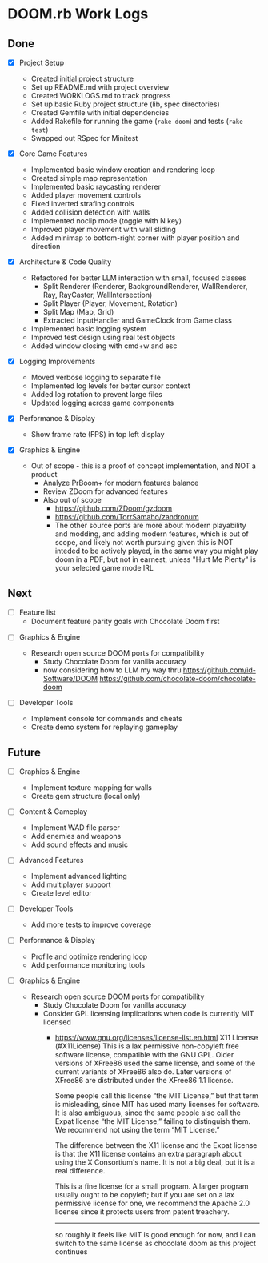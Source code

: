 # DOOM.rb Work Logs

## Done
- [x] Project Setup
  - Created initial project structure
  - Set up README.md with project overview
  - Created WORKLOGS.md to track progress
  - Set up basic Ruby project structure (lib, spec directories)
  - Created Gemfile with initial dependencies
  - Added Rakefile for running the game (`rake doom`) and tests (`rake test`)
  - Swapped out RSpec for Minitest

- [x] Core Game Features
  - Implemented basic window creation and rendering loop
  - Created simple map representation
  - Implemented basic raycasting renderer
  - Added player movement controls
  - Fixed inverted strafing controls
  - Added collision detection with walls
  - Implemented noclip mode (toggle with N key)
  - Improved player movement with wall sliding
  - Added minimap to bottom-right corner with player position and direction

- [x] Architecture & Code Quality
  - Refactored for better LLM interaction with small, focused classes
    - Split Renderer (Renderer, BackgroundRenderer, WallRenderer, Ray, RayCaster, WallIntersection)
    - Split Player (Player, Movement, Rotation)
    - Split Map (Map, Grid)
    - Extracted InputHandler and GameClock from Game class
  - Implemented basic logging system
  - Improved test design using real test objects
  - Added window closing with cmd+w and esc

- [x] Logging Improvements
  - Moved verbose logging to separate file
  - Implemented log levels for better cursor context
  - Added log rotation to prevent large files
  - Updated logging across game components
  
- [x] Performance & Display
  - Show frame rate (FPS) in top left display

- [x] Graphics & Engine
  - Out of scope - this is a proof of concept implementation, and NOT a product
    - Analyze PrBoom+ for modern features balance
    - Review ZDoom for advanced features
    - Also out of scope
      - https://github.com/ZDoom/gzdoom
      - https://github.com/TorrSamaho/zandronum
      - The other source ports are more about modern playability and modding, and adding modern features, which is out of scope, and likely not worth pursuing given this is NOT inteded to be actively played, in the same way you might play doom in a PDF, but not in earnest, unless "Hurt Me Plenty" is your selected game mode IRL
    

## Next
* [ ] Feature list
    - Document feature parity goals with Chocolate Doom first

- [ ] Graphics & Engine
  - Research open source DOOM ports for compatibility
    - Study Chocolate Doom for vanilla accuracy
    - now considering how to LLM my way thru
        https://github.com/id-Software/DOOM
        https://github.com/chocolate-doom/chocolate-doom


- [ ] Developer Tools
  - Implement console for commands and cheats
  - Create demo system for replaying gameplay

## Future
- [ ] Graphics & Engine
  - Implement texture mapping for walls
  - Create gem structure (local only)

- [ ] Content & Gameplay
  - Implement WAD file parser
  - Add enemies and weapons
  - Add sound effects and music

- [ ] Advanced Features
  - Implement advanced lighting
  - Add multiplayer support
  - Create level editor 


- [ ] Developer Tools
  - Add more tests to improve coverage
- [ ] Performance & Display
  - Profile and optimize rendering loop
  - Add performance monitoring tools

- [ ] Graphics & Engine
  - Research open source DOOM ports for compatibility
    - Study Chocolate Doom for vanilla accuracy
    - Consider GPL licensing implications when code is currently MIT licensed
      - https://www.gnu.org/licenses/license-list.en.html
          X11 License (#X11License)
          This is a lax permissive non-copyleft free software license, compatible with the GNU GPL. Older versions of XFree86 used the same license, and some of the current variants of XFree86 also do. Later versions of XFree86 are distributed under the XFree86 1.1 license.

          Some people call this license “the MIT License,” but that term is misleading, since MIT has used many licenses for software. It is also ambiguous, since the same people also call the Expat license “the MIT License,” failing to distinguish them. We recommend not using the term “MIT License.”

          The difference between the X11 license and the Expat license is that the X11 license contains an extra paragraph about using the X Consortium's name. It is not a big deal, but it is a real difference.

          This is a fine license for a small program. A larger program usually ought to be copyleft; but if you are set on a lax permissive license for one, we recommend the Apache 2.0 license since it protects users from patent treachery.

          ---

          so roughly it feels like MIT is good enough for now, and I can switch to the same license as chocolate doom as this project continues